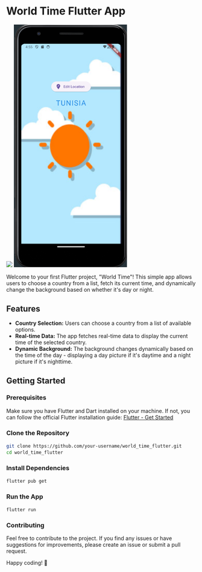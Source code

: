 # World Time Flutter App

<img src="https://djhjvd1v9hhoj.cloudfront.net/Flutter%20Hologram.gif" width="300"> <img src="assets/project_img" alt="project image" width="300"/>

Welcome to your first Flutter project, "World Time"! This simple app allows users to choose a country from a list, fetch its current time, and dynamically change the background based on whether it's day or night.

## Features

- **Country Selection:** Users can choose a country from a list of available options.
- **Real-time Data:** The app fetches real-time data to display the current time of the selected country.
- **Dynamic Background:** The background changes dynamically based on the time of the day - displaying a day picture if it's daytime and a night picture if it's nighttime.

## Getting Started

### Prerequisites

Make sure you have Flutter and Dart installed on your machine. If not, you can follow the official Flutter installation guide: [Flutter - Get Started](https://flutter.dev/docs/get-started/install)

### Clone the Repository

```bash
git clone https://github.com/your-username/world_time_flutter.git
cd world_time_flutter
```
### Install Dependencies

```bash
flutter pub get
```
### Run the App

```bash
flutter run
```
### Contributing

Feel free to contribute to the project. If you find any issues or have suggestions for improvements, please create an issue or submit a pull request.

Happy coding! 🚀

